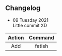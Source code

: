 ## Changelog
- 09 Tuesday 2021<br />
Little commit XD

|       Action      |       Command     |
|:------------------:|:------------------:|
|       Add     |       fetish      |